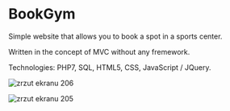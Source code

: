 # BookGym
Simple website that allows you to book a spot in a sports center. 

Written in the concept of MVC without any fremework.

Technologies:
PHP7,
SQL,
HTML5,
CSS,
JavaScript / JQuery.



![zrzut ekranu 206](https://user-images.githubusercontent.com/37346473/40887018-3899d68c-6742-11e8-94ae-da5e2e8d3a0b.png)

![zrzut ekranu 205](https://user-images.githubusercontent.com/37346473/40887049-c3803d2c-6742-11e8-8377-42578b5a677b.png)

